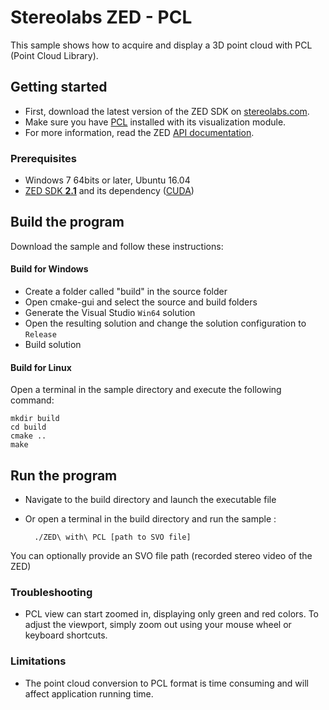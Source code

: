 # Stereolabs ZED - PCL

This sample shows how to acquire and display a 3D point cloud with PCL (Point Cloud Library).


## Getting started

- First, download the latest version of the ZED SDK on [stereolabs.com](https://www.stereolabs.com).
- Make sure you have [PCL](https://github.com/PointCloudLibrary/pcl) installed with its visualization module.
- For more information, read the ZED [API documentation](https://www.stereolabs.com/developers/documentation/API/).


### Prerequisites

- Windows 7 64bits or later, Ubuntu 16.04
- [ZED SDK **2.1**](https://www.stereolabs.com/developers/) and its dependency ([CUDA](https://developer.nvidia.com/cuda-downloads))


## Build the program

Download the sample and follow these instructions:

#### Build for Windows

  - Create a folder called "build" in the source folder
  - Open cmake-gui and select the source and build folders
  - Generate the Visual Studio `Win64` solution
  - Open the resulting solution and change the solution configuration to `Release`
  - Build solution

#### Build for Linux

Open a terminal in the sample directory and execute the following command:

    mkdir build
    cd build
    cmake ..
    make

## Run the program

- Navigate to the build directory and launch the executable file
- Or open a terminal in the build directory and run the sample :

        ./ZED\ with\ PCL [path to SVO file]

You can optionally provide an SVO file path (recorded stereo video of the ZED)


### Troubleshooting
 - PCL view can start zoomed in, displaying only green and red colors. To adjust the viewport, simply zoom out using your mouse wheel or keyboard shortcuts.

### Limitations
- The point cloud conversion to PCL format is time consuming and will affect application running time.
